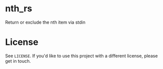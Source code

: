 # nth_rs
Return or exclude the nth item via stdin

# License
See `LICENSE`. If you'd like to use this project with a different license, please get in touch.
